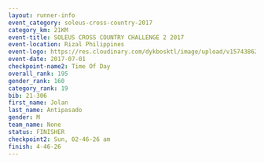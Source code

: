 ```yaml
---
layout: runner-info 
event_category: soleus-cross-country-2017 
category_km: 21KM 
event-title: SOLEUS CROSS COUNTRY CHALLENGE 2 2017 
event-location: Rizal Philippines 
event-logo: https://res.cloudinary.com/dykbosktl/image/upload/v1574386221/Logo/profile_photo_kq3r4d.jpg 
event-date: 2017-07-01 
checkpoint-name2: Time Of Day 
overall_rank: 195
gender_rank: 160
category_rank: 19
bib: 21-306
first_name: Jolan
last_name: Antipasado
gender: M
team_name: None
status: FINISHER
checkpoint2: Sun, 02-46-26 am
finish: 4-46-26
---
```

